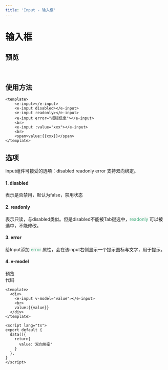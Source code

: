 ```yaml
---
title: 'Input - 输入框'
---
```

# 输入框

## 预览
&nbsp;
<ClientOnly>
<input-demo></input-demo>
</ClientOnly>

## 使用方法
```vue
<template>
    <e-input></e-input>
    <e-input disabled></e-input>
    <e-input readonly></e-input>
    <e-input error="报错信息"></e-input>
    <br>
    <e-input :value="xxx"></e-input>
    <br>
    <span>value:{{xxx}}</span>
</template>
```

## 选项
Input组件可接受的选项：disabled readonly error 支持双向绑定。
#### 1. disabled
表示是否禁用，默认为false，禁用状态
#### 2. readonly
表示只读，与disabled类似。但是disabled不能被Tab键选中，<span style='color:#3eaf7c;background-color:#F8F8F8'>readonly</span> 可以被选中，不能修改。
#### 3. error
给Input添加 <span style='color:#3eaf7c;background-color:#F8F8F8'>error</span> 属性，会在该input右侧显示一个提示图标与文字，用于提示。
#### 4. v-model
预览
<ClientOnly>
<v-model-demo></v-model-demo>  
</ClientOnly>
代码
```vue
<template>
  <div>
    <e-input v-model="value"></e-input>
    <br>
    value:{{value}}
  </div>
</template>

<script lang="ts">
export default {
  data(){
    return{
      value:'双向绑定'
    }
  },
}
</script>
```
